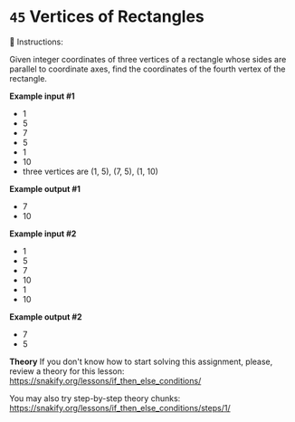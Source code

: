 # `45` Vertices of Rectangles

📝 Instructions:

Given integer coordinates of three vertices of a rectangle whose sides are parallel to coordinate axes, find the coordinates of the fourth vertex of the rectangle.

**Example input #1**
* 1
* 5
* 7
* 5
* 1
* 10
* three vertices are (1, 5), (7, 5), (1, 10)

**Example output #1**
* 7
* 10

**Example input #2**
* 1
* 5
* 7
* 10
* 1
* 10

**Example output #2**
* 7
* 5

**Theory**
If you don't know how to start solving this assignment, please, review a theory for this lesson:
https://snakify.org/lessons/if_then_else_conditions/

You may also try step-by-step theory chunks:
https://snakify.org/lessons/if_then_else_conditions/steps/1/